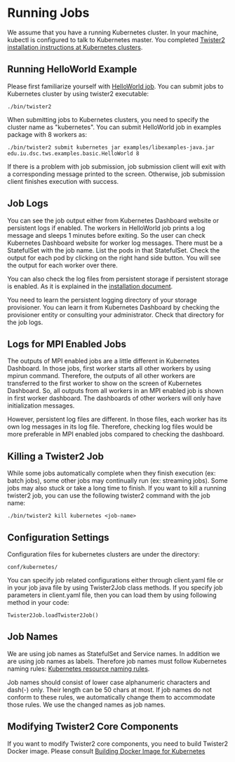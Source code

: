 # Running Jobs

We assume that you have a running Kubernetes cluster. In your machine, kubectl is configured to talk to Kubernetes master.
You completed [Twister2 installation instructions at Kubernetes clusters](twister2-install-kubernetes.md).

## Running HelloWorld Example

Please first familiarize yourself with [HelloWorld job](../../quickstart.md). You can submit jobs to Kubernetes cluster by using twister2 executable:

```text
./bin/twister2
```

When submitting jobs to Kubernetes clusters, you need to specify the cluster name as "kubernetes". You can submit HelloWorld job in examples package with 8 workers as:

```text
./bin/twister2 submit kubernetes jar examples/libexamples-java.jar edu.iu.dsc.tws.examples.basic.HelloWorld 8
```

If there is a problem with job submission, job submission client will exit with a corresponding message printed to the screen. Otherwise, job submission client finishes execution with success.

## Job Logs

You can see the job output either from Kubernetes Dashboard website or persistent logs if enabled. 
The workers in HelloWorld job prints a log message and sleeps 1 minutes before exiting. 
So the user can check Kubernetes Dashboard website for worker log messages. 
There must be a StatefulSet with the job name. List the pods in that StatefulSet. 
Check the output for each pod by clicking on the right hand side button. You will see the output for each worker over there.

You can also check the log files from persistent storage if persistent storage is enabled. 
As it is explained in the [installation document](twister2-install-kubernetes.md). 

You need to learn the persistent logging directory of your storage provisioner. 
You can learn it from Kubernetes Dashboard by checking the provisioner entity or consulting your administrator. 
Check that directory for the job logs.

## Logs for MPI Enabled Jobs

The outputs of MPI enabled jobs are a little different in Kubernetes Dashboard. 
In those jobs, first worker starts all other workers by using mpirun command. 
Therefore, the outputs of all other workers are transferred to the first worker to show on the screen of Kubernetes Dashboard. 
So, all outputs from all workers in an MPI enabled job is shown in first worker dashboard. 
The dashboards of other workers will only have initialization messages.

However, persistent log files are different. In those files, each worker has its own log messages in its log file. 
Therefore, checking log files would be more preferable in MPI enabled jobs compared to checking the dashboard.

## Killing a Twister2 Job

While some jobs automatically complete when they finish execution \(ex: batch jobs\), 
some other jobs may continually run \(ex: streaming jobs\). Some jobs may also stuck or take a long time to finish. 
If you want to kill a running twister2 job, you can use the following twister2 command with the job name:

```text
./bin/twister2 kill kubernetes <job-name>
```

## Configuration Settings

Configuration files for kubernetes clusters are under the directory:

```text
conf/kubernetes/
```

You can specify job related configurations either through client.yaml file or in your job java file by using Twister2Job class methods. 
If you specify job parameters in client.yaml file, then you can load them by using following method in your code: 
```text
Twister2Job.loadTwister2Job()
```

## Job Names

We are using job names as StatefulSet and Service names. In addition we are using job names as labels. 
Therefore job names must follow Kubernetes naming rules: [Kubernetes resource naming rules](https://kubernetes.io/docs/concepts/overview/working-with-objects/names/).

Job names should consist of lower case alphanumeric characters and dash\(-\) only. Their length can be 50 chars at most. 
If job names do not conform to these rules, we automatically change them to accommodate those rules. We use the changed names as job names.  

## Modifying Twister2 Core Components

If you want to modify Twister2 core components, you need to build Twister2 Docker image. 
Please consult [Building Docker Image for Kubernetes](buiding-docker-image.md)
